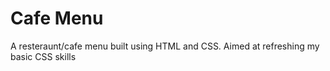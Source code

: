 # Cafe Menu
 A resteraunt/cafe menu built using HTML and CSS. Aimed at refreshing my basic CSS skills
